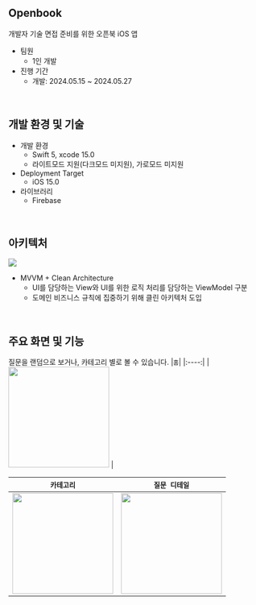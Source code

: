 ## Openbook
개발자 기술 면접 준비를 위한 오픈북 iOS 앱

- 팀원
    - 1인 개발
- 진행 기간
    - 개발: 2024.05.15 ~ 2024.05.27
<br/>

## 개발 환경 및 기술
- 개발 환경
    - Swift 5, xcode 15.0
    - 라이트모드 지원(다크모드 미지원), 가로모드 미지원
- Deployment Target
    - iOS 15.0
- 라이브러리
    - Firebase
<br/>

## 아키텍처
<img src="https://github.com/yunjikimm/Openbook/assets/68881093/c2e1b426-80e9-4658-9fac-97487f600bde"><br/>

- MVVM + Clean Architecture
    - UI를 담당하는 View와 UI를 위한 로직 처리를 담당하는 ViewModel 구분
    - 도메인 비즈니스 규칙에 집중하기 위해 클린 아키텍처 도입

<br/>

## 주요 화면 및 기능
질문을 랜덤으로 보거나, 카테고리 별로 볼 수 있습니다.
|`홈`|
|:----:|
| <img src="https://github.com/yunjikimm/Openbook/assets/68881093/352c7db3-b3d3-4d46-9e8e-249fa097d429" width="200"> |


|`카테고리`|`질문 디테일`|
|:----:|:----:|
| <img src="https://github.com/yunjikimm/Openbook/assets/68881093/dc1a5ce0-bf43-4ab7-927f-5dd7437c173d" width="200"> | <img src="https://github.com/yunjikimm/Openbook/assets/68881093/7081ea88-619a-4b9e-9852-9b5fa3a059d0" width="200"> |
